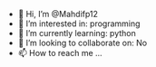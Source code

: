- 👋 Hi, I’m @Mahdifp12
- 👀 I’m interested in: programming
- 🌱 I’m currently learning: python
- 💞️ I’m looking to collaborate on: No 
- 📫 How to reach me ...

<!---
Mahdifp12/Mahdifp12 is a ✨ special ✨ repository because its `README.md` (this file) appears on your GitHub profile.
You can click the Preview link to take a look at your changes.
--->
